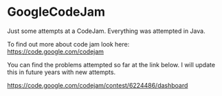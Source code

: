 # GoogleCodeJam
Just some attempts at a CodeJam. Everything was attempted in Java.

To find out more about code jam look here: https://code.google.com/codejam

You can find the problems attempted so far at the link below. I will update this in future years with new attempts. 

https://code.google.com/codejam/contest/6224486/dashboard